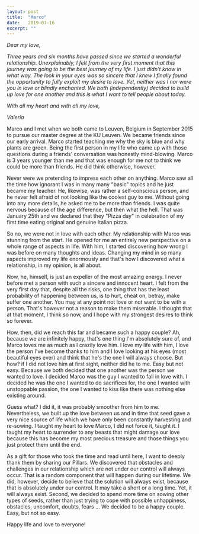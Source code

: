 ```yaml
---
layout: post
title:  "Marco"
date:   2019-07-16
excerpt: ""
---
```

<p>
<em>
Dear my love,
  </em>
</p>

<p>
<em>
Three years and six months have passed since we started a wonderful relationship. Unexplainably, I felt from the very first moment that this journey was going to be the best journey of my life. I just didn't know in what way. The look in your eyes was so sincere that I knew I finally found the opportunity to fully exploit my desire to love. Yet, neither was I nor were you in love or blindly enchanted. We both (independently) decided to build up love for one another and this is what I want to tell people about today.
   </em>
</p>

<p>
<em>
With all my heart and with all my love,
  </em>
</p>

<p>
<em>
Valeria 
</em>
</p>

Marco and I met when we both came to Leuven, Belgium in September 2015 to pursue our master degree at the KU Leuven. We became friends since our early arrival. Marco started teaching me why the sky is blue and why plants are green. Being the first person in my life who came up with those questions during a friends' conversation was honestly mind-blowing. Marco is 3 years younger than me and that was enough for me not to think we could be more than friends. He did think otherwise, however. 



Never were we pretending to impress each other on anything. Marco saw all the time how ignorant I was in many many "basic" topics and he just became my teacher. He, likewise, was rather a self-conscious person, and he never felt afraid of not looking like the coolest guy to me. Without going into any more details, he asked me to be more than friends. I was quite nervous because of the age difference, but then what the hell. That was January 25th and we declared that they "Pizza day" in celebration of my first time eating original and genuine Italian pizza. 



So no, we were not in love with each other. My relationship with Marco was stunning from the start. He opened for me an entirely new perspective on a whole range of aspects in life. With him, I started discovering how wrong I was before on many thoughts and ideas. Changing my mind in so many aspects improved my life enormously and that's how I discovered what a relationship, in my opinion, is all about. 



Now, he, himself, is just an expeller of the most amazing energy. I never before met a person with such a sincere and innocent heart. I felt from the very first day that, despite all the risks, one thing that has the least probability of happening between us, is to hurt, cheat on, betray, make suffer one another. You may at any point not love or not want to be with a person. That's however not a reason to make them miserable. I thought that at that moment, I think so now, and I hope with my strongest desires to think so forever. 



How, then, did we reach this far and became such a happy couple? Ah, because we are infinitely happy, that's one thing I'm absolutely sure of, and Marco loves me as much as I crazily love him. I love my life with him, I love the person I've become thanks to him and I love looking at his eyes (most beautiful eyes ever) and think that he's the one I will always choose. But how? if I did not love him at first sight, neither did he to me. Easy but not easy. Because we both decided that one another was the person we wanted to love. I decided Marco was the guy I wanted to fall in love with. I decided he was the one I wanted to do sacrifices for, the one I wanted with unstoppable passion, the one I wanted to kiss like there was nothing else existing around. 



Guess what? I did it, it was probably smoother from him to me. Nevertheless, we built up the love between us and in time that seed gave a very nice source of life which we have only been constantly harvesting and re-sowing.  I taught my heart to love Marco, I did not force it, taught it. I taught my heart to surrender to any beasts that might damage our love because this has become my most precious treasure and those things you just protect them until the end. 



As a gift for those who took the time and read until here, I want to deeply thank them by sharing our Pillars. We discovered that obstacles and challenges in our relationship which are not under our control will always occur. That is a random component that will happen during our lifetime. We did, however, decide to believe that the solution will always exist, because that is absolutely under our control. It may take a short or a long time. Yet, it will always exist. Second, we decided to spend more time on sowing other types of seeds, rather than just trying to cope with possible unhappiness, obstacles, uncomfort, doubts, fears ... We decided to be a happy couple. Easy, but not so easy.



Happy life and love to everyone!
